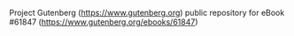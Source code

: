 Project Gutenberg (https://www.gutenberg.org) public repository for eBook #61847 (https://www.gutenberg.org/ebooks/61847)
